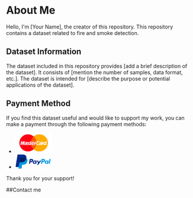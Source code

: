 # About Me

Hello, I'm [Your Name], the creator of this repository. This repository
contains a dataset related to fire and smoke detection.

## Dataset Information

The dataset included in this repository provides [add a brief description
of the dataset]. It consists of [mention the number of samples, data
format, etc.]. The dataset is intended for [describe the purpose or
potential applications of the dataset].

## Payment Method

If you find this dataset useful and would like to support my work, you can make a payment through the following payment methods:

- <img src="./logo/mastercard.jpg" alt="Mastercard" width="100">
- <a href="https://www.paypal.com/paypalme/huywang99"><img src="./logo/paypal.png" alt="PayPal" width="100"></a>

Thank you for your support!

##Contact me

